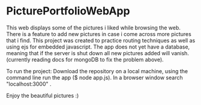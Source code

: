 # PicturePortfolioWebApp

This web displays some of the pictures i liked while browsing the web. There is a feature to add new pictures in case i come across more
pictures that i find. 
This project was created to practice routing techniques as well as using ejs for embedded javascript. 
The app does not yet have a database, meaning that if the server is shut down all new pictures added will vanish. 
(currently reading docs for mongoDB to fix the problem above). 

To run the project: Download the repository on a local machine, using the command line run the app ($ node app.js). In a browser window
search "localhost:3000" . 

Enjoy the beautiful pictures :) 


